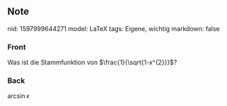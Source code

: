 ## Note
nid: 1597999644271
model: LaTeX
tags: Eigene, wichtig
markdown: false

### Front
Was ist die Stammfunktion von $\frac{1}{\sqrt{1-x^{2}}}$?

### Back
$\arcsin x$
